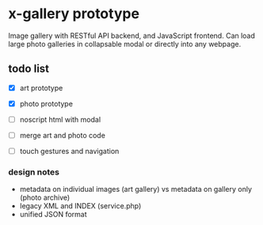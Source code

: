 # x-gallery prototype
Image gallery with RESTful API backend, and JavaScript frontend. Can load large photo galleries in collapsable modal or directly into any webpage.


## todo list
- [X] art prototype
- [X] photo prototype
- [ ] noscript html with modal
- [ ] merge art and photo code
- [ ] touch gestures and navigation


### design notes

+ metadata on individual images (art gallery) vs metadata on gallery only (photo archive)
+ legacy XML and INDEX (service.php)
+ unified JSON format 
